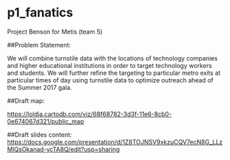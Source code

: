 # p1_fanatics
Project Benson for Metis (team 5)

##Problem Statement:

We will combine turnstile data with the locations of technology companies and higher educational institutions in order to target technology workers and students.  We will further refine the targeting to particular metro exits at particular times of day using turnstile data to optimize outreach ahead of the Summer 2017 gala.

##Draft map: 

https://loldja.cartodb.com/viz/68f68782-3d3f-11e6-8cb0-0e674067d321/public_map

##Draft slides content: https://docs.google.com/presentation/d/1Z8TOJNSV9xkzuCQV7ecN8G_LLzMlQsOkanad-ycTA8Q/edit?usp=sharing
